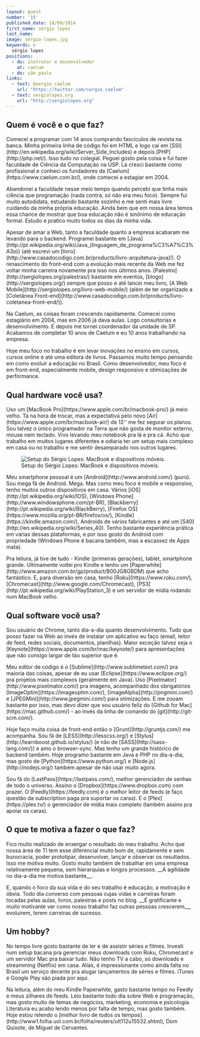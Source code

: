 ```yaml
---
layout: guest
number: '15'
published_date: 18/09/2014
first_name: sérgio lopes
last_name:
image: sergio-lopes.jpg
keywords: >
  sérgio lopes
positions:
  - do: instrutor e desenvolvedor
    at: caelum
  - do: são paulo
links:
  - text: @sergio_caelum
    url: "https://twitter.com/sergio_caelum"
  - text: sergiolopes.org
    url: "http://sergiolopes.org"
---
```


<section class="question">
  <div class="wrapper">
    <div class="question-title-area">
      <h2 class="question-title">Quem é você e o que faz?</h2>
    </div>
    <div class="question-content-area">
      <div class="question-content text">
        <p>
        Comecei a programar com 14 anos comprando fascículos de revista na
        banca. Minha primeira linha de código foi em HTML e logo caí em
        [SSI](http://en.wikipedia.org/wiki/Server_Side_Includes) e
        depois [PHP](http://php.net/). Isso tudo no colegial. Peguei gosto pela coisa e fui fazer
        faculdade de Ciência da Computação na USP. Lá cresci bastante como
        profissional e conheci os fundadores da
        [Caelum](https://www.caelum.com.br/), onde comecei a estagiar em 2004.
        </p>
        <p>
        Abandonei a faculdade nesse meio tempo quando percebi que tinha mais
        ciência que programação (nada contra, só não era meu foco). Sempre fui
        muito autodidata, estudando bastante sozinho e me senti mais livre
        cuidando da minha própria educação. Ainda bem que em nossa área temos
        essa chance de mostrar que boa educação não é sinônimo de educação
        formal. Estudo e pratico muito todos os dias da minha vida.
        </p>
        <p>
        Apesar de amar a Web, tanto a faculdade quanto a empresa acabaram me
        levando para o backend. Programei bastante em
        [Java](http://pt.wikipedia.org/wiki/Java_(linguagem_de_programa%C3%A7%C3%A3o))
        (até escrevi um
        [livro](http://www.casadocodigo.com.br/products/livro-arquitetura-java)!).
        O renascimento do front-end com a evolução mais recente da Web
        me fez voltar minha carreira novamente pra isso nos últimos anos.
        [Palestro](http://sergiolopes.org/palestras/) bastante em eventos,
        [blogo](http://sergiolopes.org/) sempre que posso e até lancei meu livro,
        [A Web Mobile](http://sergiolopes.org/livro-web-mobile/) (além de ter
        organizado a
        [Coletânea Front-end](http://www.casadocodigo.com.br/products/livro-coletanea-front-end/)).
        </p>
        <p>
        Na Caelum, as coisas foram crescendo rapidamente. Comecei como
        estagiário em 2004, mas em 2006 já dava aulas. Logo consultorias e
        desenvolvimento. E depois me tornei coordenador da unidade de SP.
        Acabamos de completar 10 anos de Caelum e eu 10 anos trabalhando na
        empresa.
        </p>
        <p>
        Hoje meu foco no trabalho é em levar inovações no ensino em cursos,
        cursos online e até uma editora de livros. Passamos muito tempo pensando
        em como evoluir a educação no Brasil. Como desenvolvedor, meu foco é em
        front-end, especialmente mobile, design responsivo e otimizações de
        performance.
        </p>
      </div>
    </div>
  </div>
</section>

<section class="question">
  <div class="wrapper">
    <div class="question-title-area">
      <h2 class="question-title">Qual hardware você usa?</h2>
    </div>
    <div class="question-content-area">
      <div class="question-content text">
        <p>
        Uso um [MacBook Pro](https://www.apple.com/br/macbook-pro/) já meio
        velho. Tá na hora de trocar, mas a expectativa pelo novo
        [Air](https://www.apple.com/br/macbook-air/) de 12'' me fez segurar os
        planos. Sou talvez o único programador na Terra que não gosta de monitor
        externo, mouse nem teclado. Vivo levando meu notebook pra lá e pra cá.
        Acho que trabalho em muitos lugares diferentes e odiaria ter um setup
        mais complexo em casa ou no trabalho e me sentir desamparado nos outros
        lugares.
        </p>
        <figure class="image-fit">
          <img
            src="/images/content/sergio-lopes-workspace.jpg"
            alt="Setup do Sérgio Lopes: MacBook e dispositivos móveis."
          />
          <figcaption class="caption-bottom">
            Setup do Sérgio Lopes: MacBook e dispositivos móveis.
          </figcaption>
        </figure>
        <p>
        Meu smartphone pessoal é um [Android](http://www.android.com/) (puro).
        Sou mega fã de Android. Mega. Mas como meu foco é mobile e responsivo,
        tenho muitos outros dispositivos em casa. Vários
        [iOS](http://pt.wikipedia.org/wiki/IOS),
        [Windows Phone](http://www.windowsphone.com/pt-BR),
        [Blackberry](http://pt.wikipedia.org/wiki/BlackBerry),
        [Firefox OS](https://www.mozilla.org/pt-BR/firefox/os/),
        [Kindle](https://kindle.amazon.com/), Androids de vários fabricantes e
        até um [S40](http://en.wikipedia.org/wiki/Series_40). Tenho bastante
        experiência prática em várias dessas plataformas, e por isso gosto do
        Android com propriedade (Windows Phone é bacana também, mas a escassez
        de Apps mata).
        </p>
        <p>
        Pra leitura, já tive de tudo - Kindle (primeiras gerações), tablet,
        smartphone grande. Ultimamente voltei pro Kindle e tenho um
        [Paperwhite](http://www.amazon.com.br/gp/product/B00JG8GBDM) que acho
        fantástico. E, para diversão em casa, tenho
        [Roku](https://www.roku.com/),
        [Chromecast](http://www.google.com/Chromecast),
        [PS3](http://pt.wikipedia.org/wiki/PlayStation_3) e um servidor de mídia
        rodando num MacBook velho.
        </p>
      </div>
    </div>
  </div>
</section>

<section class="question">
  <div class="wrapper">
    <div class="question-title-area">
      <h2 class="question-title">Qual software você usa?</h2>
    </div>
    <div class="question-content-area">
      <div class="question-content text">
        <p>
        Sou usuário de Chrome, tanto dia-a-dia quanto desenvolvimento. Tudo que
        posso fazer na Web ao invés de instalar um aplicativo eu faço (email,
        leitor de feed, redes sociais, documentos, planilhas). Maior exceção
        talvez seja o [Keynote](https://www.apple.com/br/mac/keynote/) para
        apresentações que não consigo largar de tão superior que é.
        </p>
        <p>
        Meu editor de código é o [Sublime](http://www.sublimetext.com/) pra
        maioria das coisas, apesar de eu usar [Eclipse](https://www.eclipse.org/)
        pra projetos mais complexos (geralmente em Java). Uso
        [Pixelmator](http://www.pixelmator.com/) pra imagens, acompanhado dos
        obrigatórios [ImageOptim](https://imageoptim.com/),
        [ImageAlpha](http://pngmini.com/) e [JPEGMini](http://www.jpegmini.com/)
        para otimizações. E me zooam bastante por isso, mas devo dizer que sou
        usuário feliz do [Github for Mac](https://mac.github.com/) - ao invés da
        linha de comando do [git](http://git-scm.com/).
        </p>
        <p>
        Hoje faço muita coisa de front-end então o [Grunt](http://gruntjs.com/)
        me acompanha. Sou fã de [LESS](http://lesscss.org/) e
        [Stylus](http://learnboost.github.io/stylus/) (e não de
        [SASS](http://sass-lang.com/)) e amo o browser-sync. Mas tenho um grande
        histórico de backend também. Hoje programo bastante em Java e PHP no
        dia-a-dia, mas gosto de [Python](https://www.python.org/) e
        [Node.js](http://nodejs.org/) também apesar de não usar muito agora.
        </p>
        <p>
        Sou fã do [LastPass](https://lastpass.com/), melhor gerenciador de
        senhas de todo o universo. Assino o [Dropbox](https://www.dropbox.com)
        com prazer. O [Feedly](https://feedly.com) é o melhor leitor de feeds
        (e faço questão da subscription paga pra suportar os caras). E o
        [Plex](https://plex.tv/) o gerenciador de mídia mais completo (também
        assino pra apoiar os caras).
        </p>
      </div>
    </div>
  </div>
</section>

<section class="question">
  <div class="wrapper">
    <div class="question-title-area">
      <h2 class="question-title">O que te motiva a fazer o que faz?</h2>
    </div>
    <div class="question-content-area">
      <div class="question-content text">
        <p>
        Fico muito realizado de enxergar o resultado do meu trabalho. Acho que
        nossa área de TI tem esse diferencial muito bom de, rapidamente e sem
        burocracia, poder prototipar, desenvolver, lançar e observar os
        resultados. Isso me motiva muito. Gosto muito também de trabalhar em uma
        empresa relativamente pequena, sem hierarquias e longos processos.
        __A agilidade no dia-a-dia me motiva bastante__.
        </p>
        <p>
        E, quando o foco da sua vida e do seu trabalho é educação, a motivação é
        óbvia. Todo dia converso com pessoas cujas vidas e carreiras foram
        tocadas pelas aulas, livros, palestras e posts no blog. __É gratificante
        e muito motivante ver como nosso trabalho faz outras pessoas crescerem__,
        evoluírem, terem carreiras de sucesso.
        </p>
      </div>
    </div>
  </div>
</section>

<section class="question">
  <div class="wrapper">
    <div class="question-title-area">
      <h2 class="question-title">Um hobby?</h2>
    </div>
    <div class="question-content-area">
      <div class="question-content text">
        <p>
        No tempo livre gosto bastante de ler e de assistir séries e filmes.
        Investi num setup bacana pra gerenciar meus downloads com Roku,
        Chromecast e um servidor Mac pra baixar tudo. Não tenho TV a cabo, só
        downloads e streamming (Netflix) em casa. Aliás, é impressionante como
        ainda falta no Brasil um serviço decente pra alugar lançamentos de
        séries e filmes. iTunes e Google Play são piada por aqui.
        </p>
        <p>
        Na leitura, além do meu Kindle Paperwhite, gasto bastante tempo no
        Feedly e meus zilhares de feeds. Leio bastante todo dia sobre Web e
        programação, mas gosto muito de temas de negócios, marketing, economia e
        psicologia. Literatura eu acabo lendo menos por falta de tempo, mas
        gosto também. Hoje estou relendo o
        [melhor livro de todos os tempos](http://www1.folha.uol.com.br/folha/reuters/ult112u15532.shtml),
        Dom Quixote, de Miguel de Cervantes.
        </p>
      </div>
    </div>
  </div>
</section>
